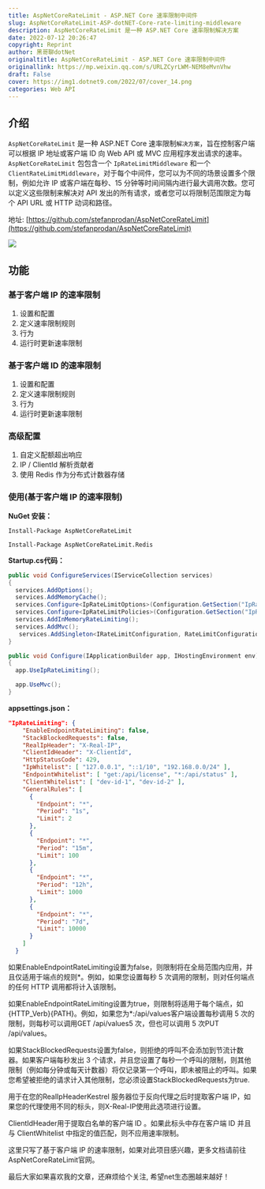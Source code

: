 ```yaml
---
title: AspNetCoreRateLimit - ASP.NET Core 速率限制中间件
slug: AspNetCoreRateLimit-ASP-dotNET-Core-rate-limiting-middleware
description: AspNetCoreRateLimit 是一种 ASP.NET Core 速率限制解决方案
date: 2022-07-12 20:26:47
copyright: Reprint
author: 黑哥聊dotNet
originaltitle: AspNetCoreRateLimit - ASP.NET Core 速率限制中间件
originallink: https://mp.weixin.qq.com/s/URLZCyrLWM-NEM8eMvnVhw
draft: False
cover: https://img1.dotnet9.com/2022/07/cover_14.png
categories: Web API
---
```


## 介绍

`AspNetCoreRateLimit` 是一种 ASP.NET Core 速率限制`解决方案`，旨在控制客户端可以根据 IP 地址或客户端 ID 向 Web API 或 MVC 应用程序发出请求的速率。`AspNetCoreRateLimit` 包包含一个 `IpRateLimitMiddleware` 和一个 `ClientRateLimitMiddleware`，对于每个中间件，您可以为不同的场景设置多个限制，例如允许 IP 或客户端在每秒、15 分钟等时间间隔内进行最大调用次数。您可以定义这些限制来解决对 API 发出的所有请求，或者您可以将限制范围限定为每个 API URL 或 HTTP 动词和路径。

地址: [https://github.com/stefanprodan/AspNetCoreRateLimit](https://github.com/stefanprodan/AspNetCoreRateLimit)

![](https://img1.dotnet9.com/2022/07/1401.png)

## 功能

### 基于客户端 IP 的速率限制

1. 设置和配置
2. 定义速率限制规则
3. 行为
4. 运行时更新速率限制

### 基于客户端 ID 的速率限制

1. 设置和配置
2. 定义速率限制规则
3. 行为
4. 运行时更新速率限制

### 高级配置

1. 自定义配额超出响应
2. IP / ClientId 解析贡献者
3. 使用 Redis 作为分布式计数器存储

### 使用(基于客户端 IP 的速率限制)

**NuGet 安装：**

```shell
Install-Package AspNetCoreRateLimit

Install-Package AspNetCoreRateLimit.Redis
```

**Startup.cs代码：**

```C#
public void ConfigureServices(IServiceCollection services)
{
  services.AddOptions();
  services.AddMemoryCache();
  services.Configure<IpRateLimitOptions>(Configuration.GetSection("IpRateLimiting"));
  services.Configure<IpRateLimitPolicies>(Configuration.GetSection("IpRateLimitPolicies"));
  services.AddInMemoryRateLimiting();
  services.AddMvc();
   services.AddSingleton<IRateLimitConfiguration, RateLimitConfiguration>();
}

public void Configure(IApplicationBuilder app, IHostingEnvironment env)
{
  app.UseIpRateLimiting();

  app.UseMvc();
}
```

**appsettings.json：**

```json
"IpRateLimiting": {
    "EnableEndpointRateLimiting": false,
    "StackBlockedRequests": false,
    "RealIpHeader": "X-Real-IP",
    "ClientIdHeader": "X-ClientId",
    "HttpStatusCode": 429,
    "IpWhitelist": [ "127.0.0.1", "::1/10", "192.168.0.0/24" ],
    "EndpointWhitelist": [ "get:/api/license", "*:/api/status" ],
    "ClientWhitelist": [ "dev-id-1", "dev-id-2" ],
    "GeneralRules": [
      {
        "Endpoint": "*",
        "Period": "1s",
        "Limit": 2
      },
      {
        "Endpoint": "*",
        "Period": "15m",
        "Limit": 100
      },
      {
        "Endpoint": "*",
        "Period": "12h",
        "Limit": 1000
      },
      {
        "Endpoint": "*",
        "Period": "7d",
        "Limit": 10000
      }
    ]
  }
```

如果EnableEndpointRateLimiting设置为false，则限制将在全局范围内应用，并且仅适用于端点的规则*。例如，如果您设置每秒 5 次调用的限制，则对任何端点的任何 HTTP 调用都将计入该限制。

如果EnableEndpointRateLimiting设置为true，则限制将适用于每个端点，如{HTTP_Verb}{PATH}。例如，如果您为*:/api/values客户端设置每秒调用 5 次的限制，则每秒可以调用GET /api/values5 次，但也可以调用 5 次PUT /api/values。

如果StackBlockedRequests设置为false，则拒绝的呼叫不会添加到节流计数器。如果客户端每秒发出 3 个请求，并且您设置了每秒一个呼叫的限制，则其他限制（例如每分钟或每天计数器）将仅记录第一个呼叫，即未被阻止的呼叫。如果您希望被拒绝的请求计入其他限制，您必须设置StackBlockedRequests为true.

用于在您的RealIpHeaderKestrel 服务器位于反向代理之后时提取客户端 IP，如果您的代理使用不同的标头，则X-Real-IP使用此选项进行设置。

ClientIdHeader用于提取白名单的客户端 ID 。如果此标头中存在客户端 ID 并且与 ClientWhitelist 中指定的值匹配，则不应用速率限制。

这里只写了基于客户端 IP 的速率限制，如果对此项目感兴趣，更多文档请前往AspNetCoreRateLimit官网。

最后大家如果喜欢我的文章，还麻烦给个关注, 希望net生态圈越来越好！